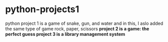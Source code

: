 # python-projects1

<p> python project 1 is a game of snake, gun, and water
and in this, I aslo added the same type of game rock, paper, scissors
<b>project 2 is a game: the perfect guess 
<b>project 3 is a library management system 
